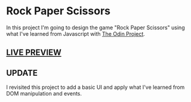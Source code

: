 # Rock Paper Scissors
In this project I'm going to design the game "Rock Paper Scissors" using what I've learned from Javascript with [The Odin Project](https://www.theodinproject.com/lessons/foundations-rock-paper-scissors).


## [LIVE PREVIEW](https://bast1ann.github.io/rock-paper-scissors-project/)

## UPDATE
I revisited this project to add a basic UI and apply what I've learned from DOM manipulation and events.

